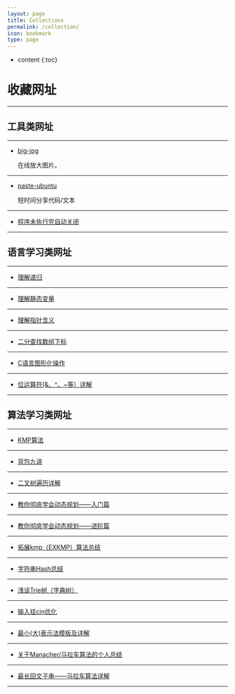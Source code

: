 ```yaml
---
layout: page
title: Collections
permalink: /collection/
icon: bookmark
type: page
---
```


* content
{:toc}

# 收藏网址

---

## 工具类网址

---

* [big-jpg](https://bigjpg.com/)

    在线放大图片。

---

* [paste-ubuntu](https://paste.ubuntu.com/)

    短时间分享代码/文本

---

* [程序未执行完自动关闭](https://zhidao.baidu.com/question/163808707.html)

---

## 语言学习类网址

---

* [理解递归](https://www.cnblogs.com/mlgjb/p/8361680.html)

---

* [理解静态变量](https://blog.csdn.net/chuzhen8280/article/details/100776685)

---

* [理解指针含义](https://blog.csdn.net/u013252047/article/details/86537155)

---

* [二分查找数组下标](https://blog.csdn.net/u012194956/article/details/79103843)

---

* [C语言图形化操作](https://blog.csdn.net/wang_zhao_/article/details/80456979)

---

* [位运算符(&、^、~等）详解](https://blog.csdn.net/Marccco/article/details/88709481)

---

## 算法学习类网址

---

* [KMP算法](https://blog.csdn.net/f1033774377/article/details/82556438)

---

* [背包九讲](https://blog.csdn.net/yandaoqiusheng/article/details/84782655)

---

* [二叉树遍历详解](https://blog.csdn.net/young2415/article/details/87467118)

---

* [教你彻底学会动态规划——入门篇](https://blog.csdn.net/baidu_28312631/article/details/47418773)

---

* [教你彻底学会动态规划——进阶篇](https://blog.csdn.net/baidu_28312631/article/details/47426445)

---

* [拓展kmp（EXKMP）算法总结](https://blog.csdn.net/dyx404514/article/details/41831947)

---

* [字符串Hash总结](https://www.cnblogs.com/Slager-Z/p/7807011.html)

---

* [浅谈Trie树（字典树）](https://www.cnblogs.com/TheRoadToTheGold/p/6290732.html)

---

* [输入挂cin优化](https://blog.csdn.net/weixin_44772995/article/details/92839903)

---

* [最小(大)表示法模板及详解](https://blog.csdn.net/li1615882553/article/details/80136776)

---

* [关于Manacher/马拉车算法的个人总结](https://blog.csdn.net/JiangHxin/article/details/102554413)

---

* [最长回文子串——马拉车算法详解](https://blog.csdn.net/HappyRocking/article/details/82622881)

---
